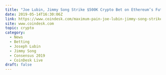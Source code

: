 ```yaml
---
title: "Joe Lubin, Jimmy Song Strike $500K Crypto Bet on Ethereum’s Future"
date: 2019-05-14T16:30:06Z
link: https://www.coindesk.com/maximum-pain-joe-lubin-jimmy-song-strike-500k-crypto-bet-on-ethereums-future?utm_medium=RSS&utm_source=hune
site: www.coindesk.com
topic: crypto
category:
  - News
  - Betting
  - Joseph Lubin
  - Jimmy Song
  - Consensus 2019
  - CoinDesk Live
draft: false
---
```

